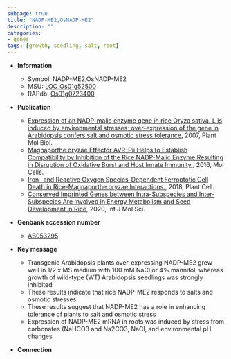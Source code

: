 ```yaml
---
subpage: true
title: "NADP-ME2,OsNADP-ME2"
description: ""
categories:
- genes
tags: [growth, seedling, salt, root]
---
```


* **Information**  
    + Symbol: NADP-ME2,OsNADP-ME2  
    + MSU: [LOC_Os01g52500](http://rice.plantbiology.msu.edu/cgi-bin/ORF_infopage.cgi?orf=LOC_Os01g52500)  
    + RAPdb: [Os01g0723400](http://rapdb.dna.affrc.go.jp/viewer/gbrowse_details/irgsp1?name=Os01g0723400)  

* **Publication**  
    + [Expression of an NADP-malic enzyme gene in rice Oryza sativa. L is induced by environmental stresses; over-expression of the gene in Arabidopsis confers salt and osmotic stress tolerance](http://www.ncbi.nlm.nih.gov/pubmed?term=Expression+of+an+NADP-malic+enzyme+gene+in+rice+Oryza+sativa.+L+is+induced+by+environmental+stresses;+over-expression+of+the+gene+in+Arabidopsis+confers+salt+and+osmotic+stress+tolerance%5BTitle%5D), 2007, Plant Mol Biol.
    + [Magnaporthe oryzae Effector AVR-Pii Helps to Establish Compatibility by Inhibition of the Rice NADP-Malic Enzyme Resulting in Disruption of Oxidative Burst and Host Innate Immunity.](http://www.ncbi.nlm.nih.gov/pubmed?term=Magnaporthe+oryzae+Effector+AVR-Pii+Helps+to+Establish+Compatibility+by+Inhibition+of+the+Rice+NADP-Malic+Enzyme+Resulting+in+Disruption+of+Oxidative+Burst+and+Host+Innate+Immunity.%5BTitle%5D), 2016, Mol Cells.
    + [Iron- and Reactive Oxygen Species-Dependent Ferroptotic Cell Death in Rice-Magnaporthe oryzae Interactions.](http://www.ncbi.nlm.nih.gov/pubmed?term=Iron-+and+Reactive+Oxygen+Species-Dependent+Ferroptotic+Cell+Death+in+Rice-Magnaporthe+oryzae+Interactions.%5BTitle%5D), 2018, Plant Cell.
    + [Conserved Imprinted Genes between Intra-Subspecies and Inter-Subspecies Are Involved in Energy Metabolism and Seed Development in Rice](http://www.ncbi.nlm.nih.gov/pubmed?term=Conserved+Imprinted+Genes+between+Intra-Subspecies+and+Inter-Subspecies+Are+Involved+in+Energy+Metabolism+and+Seed+Development+in+Rice%5BTitle%5D), 2020, Int J Mol Sci.

* **Genbank accession number**  
    + [AB053295](http://www.ncbi.nlm.nih.gov/nuccore/AB053295)

* **Key message**  
    + Transgenic Arabidopsis plants over-expressing NADP-ME2 grew well in 1/2 x MS medium with 100 mM NaCl or 4% mannitol, whereas growth of wild-type (WT) Arabidopsis seedlings was strongly inhibited
    + These results indicate that rice NADP-ME2 responds to salts and osmotic stresses
    + These results suggest that NADP-ME2 has a role in enhancing tolerance of plants to salt and osmotic stress
    + Expression of NADP-ME2 mRNA in roots was induced by stress from carbonates (NaHCO3 and Na2CO3, NaCl, and environmental pH changes

* **Connection**  



